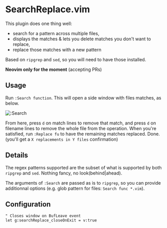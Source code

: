 # SearchReplace.vim

This plugin does one thing well:
 - search for a pattern across multiple files,
 - displays the matches & lets you delete matches you don't want to replace,
 - replace those matches with a new pattern

Based on `ripgrep` and `sed`, so you will need to have those installed.

**Neovim only for the moment** (accepting PRs)

## Usage

Run `:Search function`. This will open a side window with files matches, as below.

![:Search](https://raw.github.com/romgrk/searchReplace.vim/master/static/window.png)

From here, press `d` on match lines to remove that match, and press `d` on
filename lines to remove the whole file from the operation.
When you're satisfied, run `:Replace fu` to have the remaining matches replaced.
Done. (you'll get a `X replacements in Y files` confirmation)


## Details

The regex patterns supported are the subset of what is supported by both
`ripgrep` and `sed`. Nothing fancy, no look(behind|ahead).

The arguments of `:Search` are passed as is to `ripgrep`, so you can provide
additionnal options (e.g. glob pattern for files: `Search func *.vim`).


## Configuration

```vim
" Closes window on BufLeave event
let g:searchReplace_closeOnExit = v:true
```
